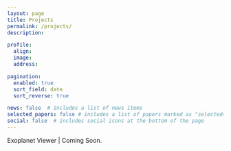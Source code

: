 ```yaml
---
layout: page
title: Projects
permalink: /projects/
description:

profile:
  align:
  image:
  address:

pagination:
  enabled: true
  sort_field: date
  sort_reverse: true

news: false  # includes a list of news items
selected_papers: false # includes a list of papers marked as "selected={true}"
social: false  # includes social icons at the bottom of the page
---
```


<p>Exoplanet Viewer | Coming Soon.<p>
